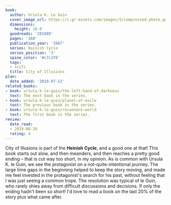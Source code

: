 ```yaml
---
book:
  author: Ursula K. Le Guin
  cover_image_url: https://i.gr-assets.com/images/S/compressed.photo.goodreads.com/books/1382955526l/201889._SX98_.jpg
  dimensions:
    height: 18.0
  goodreads: '201889'
  pages: '160'
  publication_year: '1967'
  series: Hainish Cycle
  series_position: '3'
  spine_color: '#c7c378'
  tags:
  - scifi
  title: City of Illusions
plan:
  date_added: '2018-07-13'
related_books:
- book: ursula-k-le-guin/the-left-hand-of-darkness
  text: The next book in the series.
- book: ursula-k-le-guin/planet-of-exile
  text: The previous book in the series.
- book: ursula-k-le-guin/rocannons-world
  text: The first book in the series.
review:
  date_read:
  - 2018-08-20
  rating: 4
---
```


City of Illusions is part of the **Heinish Cycle**, and a good one at that! This book starts out slow, and then
meanders, and then reaches a pretty good ending – that is cut way too short, in my opinion. As is common with Ursula K.
le Guin, we see the protagonist on a not-quite-intentional journey. The large time gaps in the beginning helped to keep
the story moving, and made me feel invested in the protagonist's search for his past, without feeling that I was just
seeing a common trope. The resolution was typical of le Guin, who rarely shies away from difficult discussions and
decisions.  If only the ending hadn't been so short! I'd love to read a book on the last 20% of the story plus what came
after.
